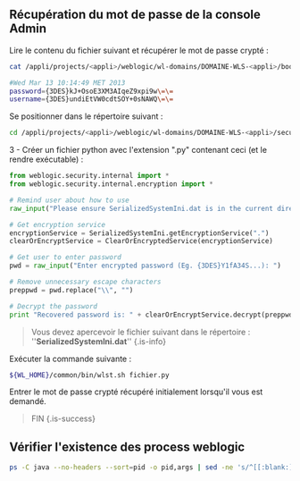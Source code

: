 
## Récupération du mot de passe de la console Admin

Lire le contenu du fichier suivant et récupérer le mot de passe crypté : 

```bash
cat /appli/projects/<appli>/weblogic/wl-domains/DOMAINE-WLS-<appli>/boot.properties

#Wed Mar 13 10:14:49 MET 2013
password={3DES}kJ+OsoE3XM3AIqeZ9xpi9w\=\=
username={3DES}undiEtVW0cdtSOY+0sNAWQ\=\=
```
Se positionner dans le répertoire suivant :
```bash
cd /appli/projects/<appli>/weblogic/wl-domains/DOMAINE-WLS-<appli>/security
```

3 - Créer un fichier python avec l'extension ".py" contenant ceci (et le rendre exécutable) : 

```py
from weblogic.security.internal import *
from weblogic.security.internal.encryption import *

# Remind user about how to use
raw_input("Please ensure SerializedSystemIni.dat is in the current directory now, and press ENTER to continue.")

# Get encryption service
encryptionService = SerializedSystemIni.getEncryptionService(".")
clearOrEncryptService = ClearOrEncryptedService(encryptionService)

# Get user to enter password
pwd = raw_input("Enter encrypted password (Eg. {3DES}Y1fA34S...): ")

# Remove unnecessary escape characters
preppwd = pwd.replace("\\", "")

# Decrypt the password
print "Recovered password is: " + clearOrEncryptService.decrypt(preppwd)
```

>Vous devez apercevoir le fichier suivant dans le répertoire : ''**SerializedSystemIni.dat**''
{.is-info}

Exécuter la commande suivante : 

```bash
${WL_HOME}/common/bin/wlst.sh fichier.py
```

Entrer le mot de passe crypté récupéré initialement lorsqu'il vous est demandé.

> FIN
{.is-success}



## Vérifier l'existence des process weblogic

```bash
ps -C java --no-headers --sort=pid -o pid,args | sed -ne 's/^[[:blank:]]*\([[:digit:]]\+\).*-Dweblogic.Name=\([^[:blank:]]\+\).*$/\1\t\2/p'
```
